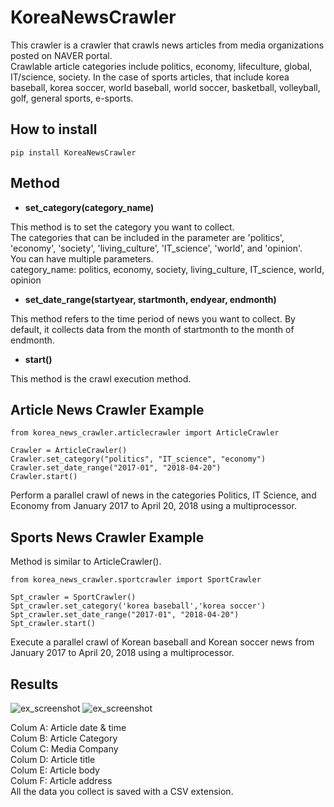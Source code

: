# KoreaNewsCrawler

This crawler is a crawler that crawls news articles from media organizations posted on NAVER portal.  
Crawlable article categories include politics, economy, lifeculture, global, IT/science, society.
In the case of sports articles, that include korea baseball, korea soccer, world baseball, world soccer, basketball, volleyball, golf, general sports, e-sports.
  
## How to install
    pip install KoreaNewsCrawler
    
## Method

* **set_category(category_name)**
  
 This method is to set the category you want to collect.  
 The categories that can be included in the parameter are 'politics', 'economy', 'society', 'living_culture', 'IT_science', 'world', and 'opinion'.  
 You can have multiple parameters.  
 category_name: politics, economy, society, living_culture, IT_science, world, opinion
  
* **set_date_range(startyear, startmonth, endyear, endmonth)**
  
 This method refers to the time period of news you want to collect. By default, it collects data from the month of startmonth to the month of endmonth.
  
* **start()**
  
 This method is the crawl execution method.
  
## Article News Crawler Example
```
from korea_news_crawler.articlecrawler import ArticleCrawler

Crawler = ArticleCrawler()  
Crawler.set_category("politics", "IT_science", "economy")  
Crawler.set_date_range("2017-01", "2018-04-20") 
Crawler.start()
```
  Perform a parallel crawl of news in the categories Politics, IT Science, and Economy from January 2017 to April 20, 2018 using a multiprocessor.

## Sports News Crawler Example 
  Method is similar to ArticleCrawler().
```
from korea_news_crawler.sportcrawler import SportCrawler 

Spt_crawler = SportCrawler()
Spt_crawler.set_category('korea baseball','korea soccer')
Spt_crawler.set_date_range("2017-01", "2018-04-20") 
Spt_crawler.start()
```
  Execute a parallel crawl of Korean baseball and Korean soccer news from January 2017 to April 20, 2018 using a multiprocessor.
  
## Results
 ![ex_screenshot](./img/article_result.PNG)
 ![ex_screenshot](./img/sport_resultimg.PNG)
 
 Colum A: Article date & time  
 Colum B: Article Category  
 Colum C: Media Company  
 Colum D: Article title  
 Colum E: Article body  
 Colum F: Article address  
 All the data you collect is saved with a CSV extension.  

